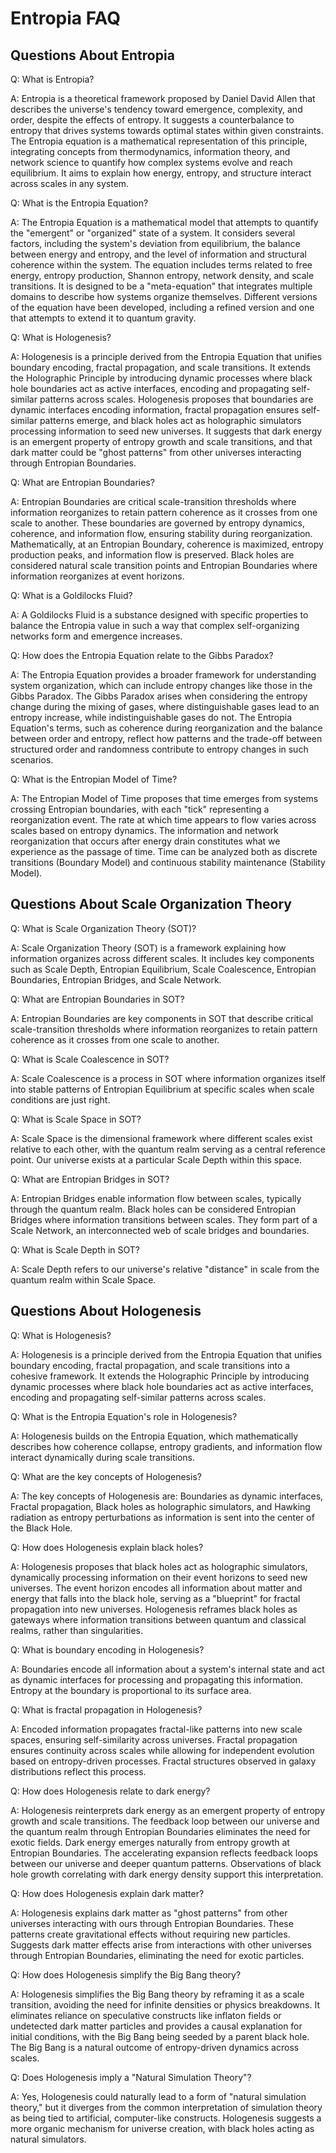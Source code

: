 # Entropia FAQ

## Questions About Entropia

Q: What is Entropia?

A: Entropia is a theoretical framework proposed by Daniel David Allen that describes the universe's tendency toward emergence, complexity, and order, despite the effects of entropy. It suggests a counterbalance to entropy that drives systems towards optimal states within given constraints. The Entropia equation is a mathematical representation of this principle, integrating concepts from thermodynamics, information theory, and network science to quantify how complex systems evolve and reach equilibrium. It aims to explain how energy, entropy, and structure interact across scales in any system.

Q: What is the Entropia Equation?

A: The Entropia Equation is a mathematical model that attempts to quantify the "emergent" or "organized" state of a system. It considers several factors, including the system's deviation from equilibrium, the balance between energy and entropy, and the level of information and structural coherence within the system. The equation includes terms related to free energy, entropy production, Shannon entropy, network density, and scale transitions. It is designed to be a "meta-equation" that integrates multiple domains to describe how systems organize themselves. Different versions of the equation have been developed, including a refined version and one that attempts to extend it to quantum gravity.

Q: What is Hologenesis?

A: Hologenesis is a principle derived from the Entropia Equation that unifies boundary encoding, fractal propagation, and scale transitions. It extends the Holographic Principle by introducing dynamic processes where black hole boundaries act as active interfaces, encoding and propagating self-similar patterns across scales. Hologenesis proposes that boundaries are dynamic interfaces encoding information, fractal propagation ensures self-similar patterns emerge, and black holes act as holographic simulators processing information to seed new universes. It suggests that dark energy is an emergent property of entropy growth and scale transitions, and that dark matter could be "ghost patterns" from other universes interacting through Entropian Boundaries.

Q: What are Entropian Boundaries?

A: Entropian Boundaries are critical scale-transition thresholds where information reorganizes to retain pattern coherence as it crosses from one scale to another. These boundaries are governed by entropy dynamics, coherence, and information flow, ensuring stability during reorganization. Mathematically, at an Entropian Boundary, coherence is maximized, entropy production peaks, and information flow is preserved. Black holes are considered natural scale transition points and Entropian Boundaries where information reorganizes at event horizons.

Q: What is a Goldilocks Fluid?

A: A Goldilocks Fluid is a substance designed with specific properties to balance the Entropia value in such a way that complex self-organizing networks form and emergence increases.

Q: How does the Entropia Equation relate to the Gibbs Paradox?

A: The Entropia Equation provides a broader framework for understanding system organization, which can include entropy changes like those in the Gibbs Paradox. The Gibbs Paradox arises when considering the entropy change during the mixing of gases, where distinguishable gases lead to an entropy increase, while indistinguishable gases do not. The Entropia Equation's terms, such as coherence during reorganization and the balance between order and entropy, reflect how patterns and the trade-off between structured order and randomness contribute to entropy changes in such scenarios.

Q: What is the Entropian Model of Time?

A: The Entropian Model of Time proposes that time emerges from systems crossing Entropian boundaries, with each "tick" representing a reorganization event. The rate at which time appears to flow varies across scales based on entropy dynamics. The information and network reorganization that occurs after energy drain constitutes what we experience as the passage of time. Time can be analyzed both as discrete transitions (Boundary Model) and continuous stability maintenance (Stability Model).

## Questions About Scale Organization Theory

Q: What is Scale Organization Theory (SOT)?

A: Scale Organization Theory (SOT) is a framework explaining how information organizes across different scales. It includes key components such as Scale Depth, Entropian Equilibrium, Scale Coalescence, Entropian Boundaries, Entropian Bridges, and Scale Network.

Q: What are Entropian Boundaries in SOT?

A: Entropian Boundaries are key components in SOT that describe critical scale-transition thresholds where information reorganizes to retain pattern coherence as it crosses from one scale to another.

Q: What is Scale Coalescence in SOT?

A: Scale Coalescence is a process in SOT where information organizes itself into stable patterns of Entropian Equilibrium at specific scales when scale conditions are just right.

Q: What is Scale Space in SOT?

A: Scale Space is the dimensional framework where different scales exist relative to each other, with the quantum realm serving as a central reference point. Our universe exists at a particular Scale Depth within this space.

Q: What are Entropian Bridges in SOT?

A: Entropian Bridges enable information flow between scales, typically through the quantum realm. Black holes can be considered Entropian Bridges where information transitions between scales. They form part of a Scale Network, an interconnected web of scale bridges and boundaries.

Q: What is Scale Depth in SOT?

A: Scale Depth refers to our universe's relative "distance" in scale from the quantum realm within Scale Space.

## Questions About Hologenesis

Q: What is Hologenesis?

A: Hologenesis is a principle derived from the Entropia Equation that unifies boundary encoding, fractal propagation, and scale transitions into a cohesive framework. It extends the Holographic Principle by introducing dynamic processes where black hole boundaries act as active interfaces, encoding and propagating self-similar patterns across scales.

Q: What is the Entropia Equation's role in Hologenesis?

A: Hologenesis builds on the Entropia Equation, which mathematically describes how coherence collapse, entropy gradients, and information flow interact dynamically during scale transitions.

Q: What are the key concepts of Hologenesis?

A: The key concepts of Hologenesis are: Boundaries as dynamic interfaces, Fractal propagation, Black holes as holographic simulators, and Hawking radiation as entropy perturbations as information is sent into the center of the Black Hole.

Q: How does Hologenesis explain black holes?

A: Hologenesis proposes that black holes act as holographic simulators, dynamically processing information on their event horizons to seed new universes. The event horizon encodes all information about matter and energy that falls into the black hole, serving as a "blueprint" for fractal propagation into new universes. Hologenesis reframes black holes as gateways where information transitions between quantum and classical realms, rather than singularities.

Q: What is boundary encoding in Hologenesis?

A: Boundaries encode all information about a system's internal state and act as dynamic interfaces for processing and propagating this information. Entropy at the boundary is proportional to its surface area.

Q: What is fractal propagation in Hologenesis?

A: Encoded information propagates fractal-like patterns into new scale spaces, ensuring self-similarity across universes. Fractal propagation ensures continuity across scales while allowing for independent evolution based on entropy-driven processes. Fractal structures observed in galaxy distributions reflect this process.

Q: How does Hologenesis relate to dark energy?

A: Hologenesis reinterprets dark energy as an emergent property of entropy growth and scale transitions. The feedback loop between our universe and the quantum realm through Entropian Boundaries eliminates the need for exotic fields. Dark energy emerges naturally from entropy growth at Entropian Boundaries. The accelerating expansion reflects feedback loops between our universe and deeper quantum patterns. Observations of black hole growth correlating with dark energy density support this interpretation.

Q: How does Hologenesis explain dark matter?

A: Hologenesis explains dark matter as "ghost patterns" from other universes interacting with ours through Entropian Boundaries. These patterns create gravitational effects without requiring new particles. Suggests dark matter effects arise from interactions with other universes through Entropian Boundaries, eliminating the need for exotic particles.

Q: How does Hologenesis simplify the Big Bang theory?

A: Hologenesis simplifies the Big Bang theory by reframing it as a scale transition, avoiding the need for infinite densities or physics breakdowns. It eliminates reliance on speculative constructs like inflaton fields or undetected dark matter particles and provides a causal explanation for initial conditions, with the Big Bang being seeded by a parent black hole. The Big Bang is a natural outcome of entropy-driven dynamics across scales.

Q: Does Hologenesis imply a "Natural Simulation Theory"?

A: Yes, Hologenesis could naturally lead to a form of "natural simulation theory," but it diverges from the common interpretation of simulation theory as being tied to artificial, computer-like constructs. Hologenesis suggests a more organic mechanism for universe creation, with black holes acting as natural simulators.
